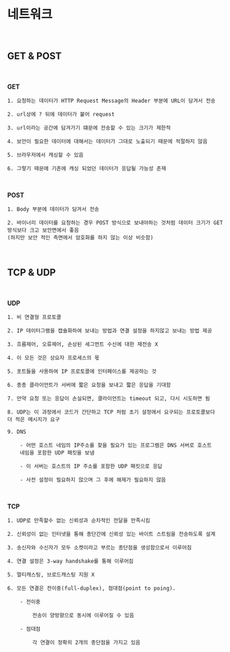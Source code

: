 # **네트워크**

<br>

## **GET & POST**

<br>

**GET**

    1. 요청하는 데이터가 HTTP Request Message의 Header 부분에 URL이 담겨서 전송

    2. url상에 ? 뒤에 데이터가 붙어 request

    3. url이라는 공간에 담겨가기 떄문에 전송할 수 있는 크기가 제한적

    4. 보안이 필요한 데이터에 대해서는 데이터가 그대로 노출되기 때문에 적절하지 않음

    5. 브라우저에서 캐싱할 수 있음

    6. 그렇기 때문에 기존에 캐싱 되었던 데이터가 응답될 가능성 존재

<br>

**POST**

    1. Body 부분에 데이터가 담겨서 전송

    2. 바이너리 데이터를 요청하는 경우 POST 방식으로 보내야하는 것처럼 데이터 크기가 GET 방식보다 크고 보안면에서 좋음
    (하지만 보안 적인 측면에서 암호화를 하지 않는 이상 비슷함)

<br>

## **TCP & UDP**

<br>

**UDP**

    1. 비 연결형 프로토콜

    2. IP 데이터그램을 캡슐화하여 보내는 방법과 연결 설정을 하지않고 보내는 방법 제공

    3. 흐름제어, 오류제어, 손상된 세그먼트 수신에 대한 재전송 X

    4. 이 모든 것은 상요자 프로세스의 몫

    5. 포트들을 사용하여 IP 프로토콜에 인터페이스를 제공하는 것

    6. 종종 클라이언트가 서버에 짧은 요청을 보내고 짧은 응답을 기대함

    7. 만약 요청 또는 응답이 손실되면, 클라이언트는 timeout 되고, 다시 시도하면 됨

    8. UDP는 이 과정에서 코드가 간단하고 TCP 처럼 초기 설정에서 요구되는 프로토콜보다
    더 적은 메시지가 요구

    9. DNS

        - 어떤 호스트 네임의 IP주소를 찾을 필요가 있는 프로그램은 DNS 서버로 호스트
        네임을 포함한 UDP 패킷을 보냄

        - 이 서버는 호스트의 IP 주소를 포함한 UDP 패킷으로 응답

        - 사전 설정이 필요하지 않으며 그 후에 해제가 필요하지 않음

<br>

**TCP**

    1. UDP로 만족할수 없는 신뢰성과 순차적인 전달을 만족시킴

    2. 신뢰성이 없는 인터넷을 통해 종단간에 신뢰성 있는 바이트 스트림을 전송하도록 설계

    3. 송신자와 수신자가 모두 소켓이라고 부르는 종단점을 생성함으로서 이루어짐

    4. 연결 설정은 3-way handshake를 통해 이루어짐

    5. 멀티캐스팅, 브로드캐스팅 지원 X

    6. 모든 연결은 전이중(full-duplex), 점대점(point to poing).

        - 전이중
            
            전송이 양방향으로 동시에 이루어질 수 있음

        - 점대점

            각 연결이 정확히 2개의 종단점을 가지고 있음

<br>